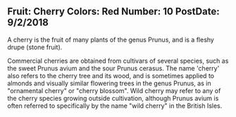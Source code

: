 Fruit: Cherry
Colors: Red
Number: 10
PostDate: 9/2/2018
---
A cherry is the fruit of many plants of the genus Prunus, and is a fleshy drupe (stone fruit).

Commercial cherries are obtained from cultivars of several species, such as the sweet Prunus avium and the sour Prunus cerasus. The name 'cherry' also refers to the cherry tree and its wood, and is sometimes applied to almonds and visually similar flowering trees in the genus Prunus, as in "ornamental cherry" or "cherry blossom". Wild cherry may refer to any of the cherry species growing outside cultivation, although Prunus avium is often referred to specifically by the name "wild cherry" in the British Isles.